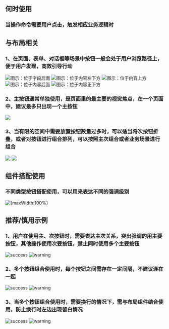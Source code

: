 ## 何时使用

### 当操作命令需要用户点击，触发相应业务逻辑时

## 与布局相关

### 1、在页面、表单、对话框等场景中按钮一般会处于用户浏览路径上，便于用户发现，高效引导行动

![图示：位于字段后面](001)
![图示：位于内容左下方](002)
![图示：位于内容上方](003)
![图示：位于内容后面](004)
![图示：位于内容正下方](005)

### 2、主按钮通常单独使用，是页面里的最主要的视觉焦点，在一个页面中，建议最多只出现一个主按钮

![](006)

### 3、当有限的空间中需要放置按钮数量过多时，可以适当将次按钮折叠，或者对按钮进行组合排列，可以按照主次组合或者业务场景进行组合

![](007)
![](008)

## 组件搭配使用

### 不同类型按钮搭配使用，可以用来表达不同的强调级别

![{maxWidth:100%}](009)

## 推荐/慎用示例

### 1、用户在使用主、次按钮时，需要表达主次关系，突出强调的用主要按钮，其他操作使用次要按钮，禁止同时使用多个主要按钮

![success](012)
![warning](013)

### 2、多个按钮组合使用时，每个按钮之间需存在一定间隔，不建议连在一起

![success](014)
![warning](015)

### 3、当多个按钮组合使用时，需要换行的情况下，需与布局组件结合使用，防止换行时左边出现留白情况

![success](016)
![warning](017)
